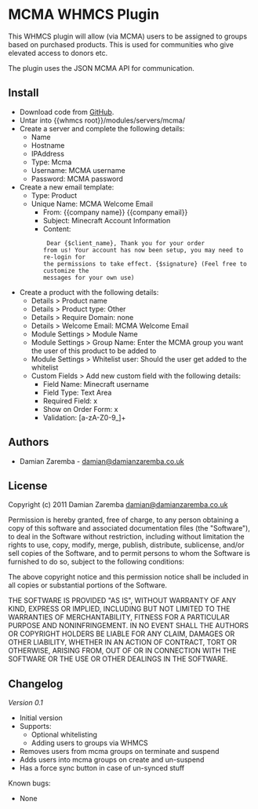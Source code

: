 MCMA WHMCS Plugin
=================
This WHMCS plugin will allow (via MCMA) users to be assigned to groups based on purchased products. This is used for
communities who give elevated access to donors etc.

The plugin uses the JSON MCMA API for communication.

Install
-------
* Download code from [GitHub](https://github.com/DamianZaremba/McMyAdmin-WHMCS/tarball/master).
* Untar into {{whmcs root}}/modules/servers/mcma/
* Create a server and complete the following details:
	* Name
	* Hostname
	* IPAddress
	* Type: Mcma
	* Username: MCMA username
	* Password: MCMA password
* Create a new email template:
	* Type: Product
	* Unique Name: MCMA Welcome Email
		* From: {{company name}} {{company email}}
		* Subject: Minecraft Account Information
		* Content:<pre><code>
			Dear {$client_name},
			Thank you for your order from us! Your account has now been setup, you may need to re-login for the permissions to take effect.
			{$signature}
			(Feel free to customize the messages for your own use)</code></pre>
* Create a product with the following details:
	* Details > Product name
	* Details > Product type: Other
	* Details > Require Domain: none
	* Details > Welcome Email: MCMA Welcome Email
	* Module Settings > Module Name
	* Module Settings > Group Name: Enter the MCMA group you want the user of this product to be added to
	* Module Settings > Whitelist user: Should the user get added to the whitelist
	* Custom Fields > Add new custom field with the following details:
		* Field Name: Minecraft username
		* Field Type: Text Area
		* Required Field: x
		* Show on Order Form: x
		* Validation: [a-zA-Z0-9_]+

Authors
-------
* Damian Zaremba - <damian@damianzaremba.co.uk>

License
-------
Copyright (c) 2011 Damian Zaremba <damian@damianzaremba.co.uk>

Permission is hereby granted, free of charge, to any person obtaining a copy
of this software and associated documentation files (the "Software"), to deal
in the Software without restriction, including without limitation the rights
to use, copy, modify, merge, publish, distribute, sublicense, and/or sell
copies of the Software, and to permit persons to whom the Software is
furnished to do so, subject to the following conditions:

The above copyright notice and this permission notice shall be included in
all copies or substantial portions of the Software.

THE SOFTWARE IS PROVIDED "AS IS", WITHOUT WARRANTY OF ANY KIND, EXPRESS OR
IMPLIED, INCLUDING BUT NOT LIMITED TO THE WARRANTIES OF MERCHANTABILITY,
FITNESS FOR A PARTICULAR PURPOSE AND NONINFRINGEMENT. IN NO EVENT SHALL THE
AUTHORS OR COPYRIGHT HOLDERS BE LIABLE FOR ANY CLAIM, DAMAGES OR OTHER
LIABILITY, WHETHER IN AN ACTION OF CONTRACT, TORT OR OTHERWISE, ARISING FROM,
OUT OF OR IN CONNECTION WITH THE SOFTWARE OR THE USE OR OTHER DEALINGS IN
THE SOFTWARE.

Changelog
---------
_Version 0.1_

* Initial version
* Supports:
	* Optional whitelisting
	* Adding users to groups via WHMCS
* Removes users from mcma groups on terminate and suspend
* Adds users into mcma groups on create and un-suspend
* Has a force sync button in case of un-synced stuff

Known bugs:

* None
